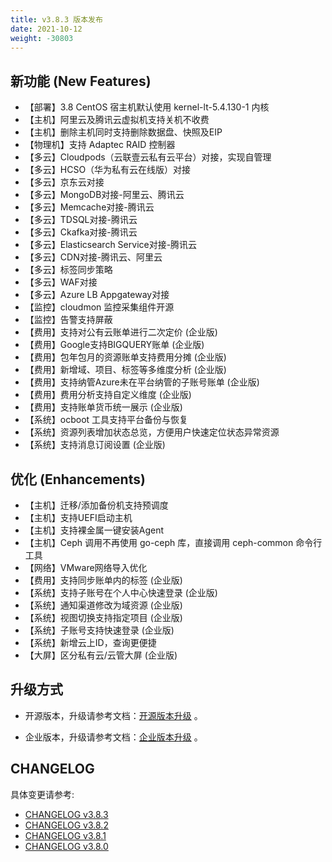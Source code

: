 ```yaml
---
title: v3.8.3 版本发布
date: 2021-10-12
weight: -30803
---
```


## 新功能 (New Features)

- 【部署】3.8 CentOS 宿主机默认使用 kernel-lt-5.4.130-1 内核
- 【主机】阿里云及腾讯云虚拟机支持关机不收费
- 【主机】删除主机同时支持删除数据盘、快照及EIP
- 【物理机】支持 Adaptec RAID 控制器
- 【多云】Cloudpods（云联壹云私有云平台）对接，实现自管理
- 【多云】HCSO（华为私有云在线版）对接
- 【多云】京东云对接
- 【多云】MongoDB对接-阿里云、腾讯云
- 【多云】Memcache对接-腾讯云
- 【多云】TDSQL对接-腾讯云
- 【多云】Ckafka对接-腾讯云
- 【多云】Elasticsearch Service对接-腾讯云
- 【多云】CDN对接-腾讯云、阿里云
- 【多云】标签同步策略
- 【多云】WAF对接
- 【多云】Azure LB Appgateway对接
- 【监控】cloudmon 监控采集组件开源
- 【监控】告警支持屏蔽
- 【费用】支持对公有云账单进行二次定价 (企业版)
- 【费用】Google支持BIGQUERY账单 (企业版)
- 【费用】包年包月的资源账单支持费用分摊 (企业版)
- 【费用】新增域、项目、标签等多维度分析 (企业版)
- 【费用】支持纳管Azure未在平台纳管的子账号账单 (企业版)
- 【费用】费用分析支持自定义维度 (企业版)
- 【费用】支持账单货币统一展示 (企业版)
- 【系统】ocboot 工具支持平台备份与恢复
- 【系统】资源列表增加状态总览，方便用户快速定位状态异常资源
- 【系统】支持消息订阅设置 (企业版)


## 优化 (Enhancements)

- 【主机】迁移/添加备份机支持预调度
- 【主机】支持UEFI启动主机
- 【主机】支持裸金属一键安装Agent
- 【主机】Ceph 调用不再使用 go-ceph 库，直接调用 ceph-common 命令行工具
- 【网络】VMware网络导入优化
- 【费用】支持同步账单内的标签 (企业版)
- 【系统】支持子账号在个人中心快速登录 (企业版)
- 【系统】通知渠道修改为域资源 (企业版)
- 【系统】视图切换支持指定项目 (企业版)
- 【系统】子账号支持快速登录 (企业版)
- 【系统】新增云上ID，查询更便捷 
- 【大屏】区分私有云/云管大屏 (企业版)


## 升级方式

- 开源版本，升级请参考文档：[开源版本升级](https://www.cloudpods.org/zh/docs/setup/upgrade/) 。

- 企业版本，升级请参考文档：[企业版本升级](https://docs.yunion.cn/zh/docs/quick/upgrade/) 。

## CHANGELOG

具体变更请参考:

- [CHANGELOG v3.8.3](https://www.cloudpods.org/zh/docs/development/changelog/release-3.8/3-8-3/)
- [CHANGELOG v3.8.2](https://www.cloudpods.org/zh/docs/development/changelog/release-3.8/3-8-2/)
- [CHANGELOG v3.8.1](https://www.cloudpods.org/zh/docs/development/changelog/release-3.8/3-8-1/)
- [CHANGELOG v3.8.0](https://www.cloudpods.org/zh/docs/development/changelog/release-3.8/3-8-0/)
